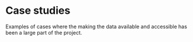 # Case studies

Examples of cases where the making the data available and accessible has been a large part of the project.
